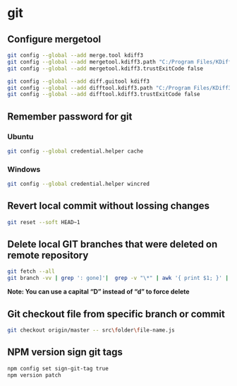 # git


## Configure mergetool
```bash
git config --global --add merge.tool kdiff3  
git config --global --add mergetool.kdiff3.path "C:/Program Files/KDiff3/kdiff3.exe"  
git config --global --add mergetool.kdiff3.trustExitCode false

git config --global --add diff.guitool kdiff3  
git config --global --add difftool.kdiff3.path "C:/Program Files/KDiff3/kdiff3.exe"  
git config --global --add difftool.kdiff3.trustExitCode false
```


## Remember password for git
### Ubuntu
```bash
git config --global credential.helper cache
```

### Windows
```bash
git config --global credential.helper wincred
```

## Revert local commit without lossing changes
```bash
git reset --soft HEAD~1
```
## Delete local GIT branches that were deleted on remote repository
```bash
git fetch --all
git branch -vv | grep ': gone]'|  grep -v "\*" | awk '{ print $1; }' | xargs git branch -d
```

__Note: You can use a capital “D” instead of “d” to force delete__

## Git checkout file from specific branch or commit
```bash
git checkout origin/master -- src\folder\file-name.js
```

## NPM version sign git tags
```bash
npm config set sign-git-tag true
npm version patch
```
